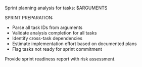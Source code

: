 Sprint planning analysis for tasks: $ARGUMENTS

SPRINT PREPARATION:

- Parse all task IDs from arguments
- Validate analysis completion for all tasks
- Identify cross-task dependencies
- Estimate implementation effort based on documented plans
- Flag tasks not ready for sprint commitment

Provide sprint readiness report with risk assessment.
